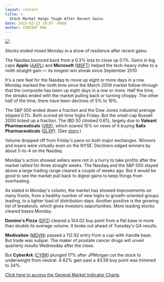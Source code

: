 ```yaml
---
layout: content
title: >-
  Stock Market Hangs Tough After Recent Gains
date: 2015-02-23 19:07 -0800
author: VINCENT MAO
---
```






![](https://www.investors.com/wp-content/uploads/ibd-migrated-images/MPv_150224_635603013020099835.png)









  

Stocks ended mixed Monday in a show of resilience after recent gains.

  

The Nasdaq bounced back from a 0.3% loss to close up 0.1%. Gains in big caps **Apple** ([AAPL](https://research.investors.com/quote.aspx?symbol=AAPL)) and **Microsoft** ([MSFT](https://research.investors.com/quote.aspx?symbol=MSFT)) helped the tech-heavy index to a ninth straight gain — its longest win streak since September 2010.

  

It's a rare feat for the Nasdaq to move up eight or more days in a row. Monday marked the ninth time since the March 2009 market follow-through that the composite has been up eight days in a row or more. Half the time, the streaks ended with the market pulling back or turning choppy. The other half of the time, there have been declines of 5% to 19%.

  

The S&P 500 ended down a fraction and the Dow Jones industrial average slipped 0.1%. Both scored all-time highs Friday. But the small-cap Russell 2000 ticked up a fraction. The IBD 50 climbed 0.6%, largely due to **Valeant Pharmaceuticals** ([VRX](https://research.investors.com/quote.aspx?symbol=VRX)), which soared 15% on news of it buying **Salix Pharmaceuticals** ([SLXP](https://research.investors.com/quote.aspx?symbol=SLXP)). (See [story](http://news.investors.com/technology/022315-740414-bmy-vrx-announce-deals-in-hot-pharmaceuticals-market.htm).)

  

Volume dropped off from Friday's pace on both major exchanges. Winners and losers were virtually even on the NYSE. Decliners edged winners by about 5-to-4 on the Nasdaq.

  

Monday's action showed sellers were not in a hurry to take profits after the market rallied for three straight weeks. The Nasdaq and the S&P 500 stayed above a large trading range cleared a couple of weeks ago. But it would be good to see the market pull back to digest gains to keep things from overheating.

  

As stated in Monday's column, the market has showed improvements on many fronts, from a healthy number of new highs to growth-oriented groups leading, to a lighter load of distribution days. Another positive is the growing list of breakouts, which gives investors opportunities. More leading stocks cleared bases Monday.

  

**Domino's Pizza** ([DPZ](https://research.investors.com/quote.aspx?symbol=DPZ)) cleared a 104.02 buy point from a flat base in more than double its average volume. It broke out ahead of Tuesday's Q4 results.

  

**Medivation** ([MDVN](https://research.investors.com/quote.aspx?symbol=MDVN)) passed a 112.92 entry from a cup-with-handle base. But trade was subpar. The maker of prostate cancer drugs will unveil quarterly results Wednesday after the close.

  

But **CyberArk** ([CYBR](https://research.investors.com/quote.aspx?symbol=CYBR)) plunged 17% after JPMorgan cut the stock to underweight from neutral. A 62% gain past a 43.59 buy point was trimmed to 34%.

  

[Click here to access the General Market Indicator Charts](https://www.investors.com/pdf/GMI_022415.pdf).




